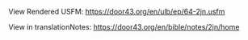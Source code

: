View Rendered USFM: https://door43.org/en/ulb/ep/64-2jn.usfm

View in translationNotes: https://door43.org/en/bible/notes/2jn/home
